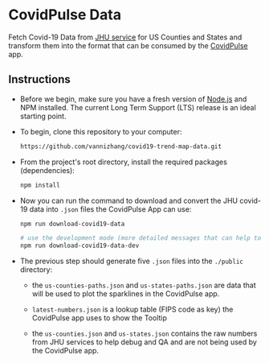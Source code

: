 # CovidPulse Data

Fetch Covid-19 Data from [JHU service](https://www.arcgis.com/home/item.html?id=4cb598ae041348fb92270f102a6783cb) for US Counties and States and transform them into the format that can be consumed by the [CovidPulse](https://livingatlas.arcgis.com/covidpulse/) app.

## Instructions

- Before we begin, make sure you have a fresh version of [Node.js](https://nodejs.org/en/) and NPM installed. The current Long Term Support (LTS) release is an ideal starting point. 

- To begin, clone this repository to your computer:

    ```sh
    https://github.com/vannizhang/covid19-trend-map-data.git
    ```

- From the project's root directory, install the required packages (dependencies):

    ```sh
    npm install
    ```

 - Now you can run the command to download and convert the JHU covid-19 data into `.json` files the CovidPulse App can use:

    ```sh
    npm run download-covid19-data

    # use the development mode (more detailed messages that can help to debug) on local testing environment 
    npm run download-covid19-data-dev
    ```

 - The previous step should generate five `.json` files into the `./public` directory:

    - the `us-counties-paths.json` and `us-states-paths.json` are data that will be used to plot the sparklines in the CovidPulse app. 

    - `latest-numbers.json` is a lookup table (FIPS code as key) the CovidPulse app uses to show the Tooltip

    - the `us-counties.json` and `us-states.json` contains the raw numbers from JHU services to help debug and QA and are not being used by the CovidPulse app.
